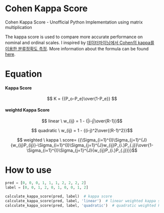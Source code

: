# Cohen Kappa Score
Cohen Kappa Score - Unofficial Python Implementation using matrix multiplication

The kappa score is used to compare more accurate performance on nominal and ordinal scales. I inspired by [데이터마이닝에서 Cohen의 kappa를 이용한 분류정확도 측정](https://scienceon.kisti.re.kr/srch/selectPORSrchArticle.do?cn=JAKO201306735655420&dbt=NART). More information about the formula can be found [here](https://en.wikipedia.org/wiki/Cohen%27s_kappa). 

# Equation
#### Kappa Score
$$ K = {{P_o-P_e}\over{1-P_e}} $$

#### weightd Kappa Score

$$ linear \ w_{ij} = 1 - {|i-j|\over{R-1}}$$

$$ quadratic \ w_{ij} = 1 - {(i-j)^2\over{(R-1)^2}}$$

$$ weighted \ kappa \ score= {{\Sigma_{i=1}^{I}\Sigma_{j=1}^{J}{w_{ij}P_{ij}}-\Sigma_{i=1}^{I}\Sigma_{j=1}^{J}w_{ij}P_{i.}P_{.j}}\over{1-\Sigma_{i=1}^{I}\Sigma_{j=1}^{J}{w_{ij}P_{i.}P_{.j}}}}$$

# How to use
```python
pred = [0, 0, 0, 1, 1, 1, 2, 2, 2, 2]
label = [0, 0, 1, 2, 0, 1, 0, 0, 1, 2]

calculate_kappa_score(pred, label)  # kappa score
calculate_kappa_score(pred, label, 'linear')  # linear weighted kappa score
calculate_kappa_score(pred, label, 'quadratic')  # quadratic weighted kappa score
```
